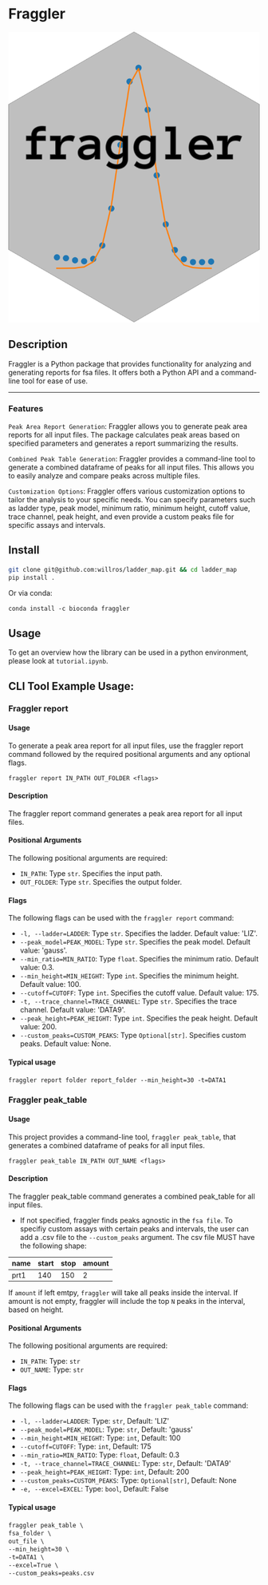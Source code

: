 # Fraggler
![logo](examples/logo.png)

## Description
Fraggler is a Python package that provides functionality for analyzing and generating reports for fsa files. It offers both a Python API and a command-line tool for ease of use.

----------------

### Features
`Peak Area Report Generation`: Fraggler allows you to generate peak area reports for all input files. The package calculates peak areas based on specified parameters and generates a report summarizing the results.

`Combined Peak Table Generation`: Fraggler provides a command-line tool to generate a combined dataframe of peaks for all input files. This allows you to easily analyze and compare peaks across multiple files.

`Customization Options`: Fraggler offers various customization options to tailor the analysis to your specific needs. You can specify parameters such as ladder type, peak model, minimum ratio, minimum height, cutoff value, trace channel, peak height, and even provide a custom peaks file for specific assays and intervals.

## Install

```bash
git clone git@github.com:willros/ladder_map.git && cd ladder_map
pip install .
```
Or via conda:
```
conda install -c bioconda fraggler
```

## Usage

To get an overview how the library can be used in a python environment, please look at `tutorial.ipynb`.


## CLI Tool Example Usage:
### Fraggler report

#### Usage
To generate a peak area report for all input files, use the fraggler report command followed by the required positional arguments and any optional flags.


```console
fraggler report IN_PATH OUT_FOLDER <flags>
```
#### Description
The fraggler report command generates a peak area report for all input files.


#### Positional Arguments
The following positional arguments are required:

- `IN_PATH`: Type `str`. Specifies the input path.
- `OUT_FOLDER`: Type `str`. Specifies the output folder.

#### Flags
The following flags can be used with the `fraggler report` command:

- `-l, --ladder=LADDER`: Type `str`. Specifies the ladder. Default value: 'LIZ'.
- `--peak_model=PEAK_MODEL`: Type `str`. Specifies the peak model. Default value: 'gauss'.
- `--min_ratio=MIN_RATIO`: Type `float`. Specifies the minimum ratio. Default value: 0.3.
- `--min_height=MIN_HEIGHT`: Type `int`. Specifies the minimum height. Default value: 100.
- `--cutoff=CUTOFF`: Type `int`. Specifies the cutoff value. Default value: 175.
- `-t, --trace_channel=TRACE_CHANNEL`: Type `str`. Specifies the trace channel. Default value: 'DATA9'.
- `--peak_height=PEAK_HEIGHT`: Type `int`. Specifies the peak height. Default value: 200.
- `--custom_peaks=CUSTOM_PEAKS`: Type `Optional[str]`. Specifies custom peaks. Default value: None.

#### Typical usage
```console
fraggler report folder report_folder --min_height=30 -t=DATA1 
```

### Fraggler peak_table

#### Usage

This project provides a command-line tool, `fraggler peak_table`, that generates a combined dataframe of peaks for all input files.

```console
fraggler peak_table IN_PATH OUT_NAME <flags>
```
#### Description
The fraggler peak_table command generates a combined peak_table for all input files.

- If not specified, fraggler finds peaks agnostic in the `fsa file`. To specifiy custom assays with certain peaks and intervals, the user can add a .csv file to the `--custom_peaks` argument. The csv file MUST have the following shape:

| name | start | stop | amount |
|---|---|---|---|
| prt1 | 140 | 150 | 2 |

If `amount` if left emtpy, `fraggler` will take all peaks inside the interval. If amount is not empty, fraggler will include the top `N` peaks in the interval, based on height.

#### Positional Arguments
The following positional arguments are required:

- `IN_PATH`: Type: `str`
- `OUT_NAME`: Type: `str`

#### Flags
The following flags can be used with the `fraggler peak_table` command:

- `-l, --ladder=LADDER`: Type: `str`, Default: 'LIZ'
- `--peak_model=PEAK_MODEL`: Type: `str`, Default: 'gauss'
- `--min_height=MIN_HEIGHT`: Type: `int`, Default: 100
- `--cutoff=CUTOFF`: Type: `int`, Default: 175
- `--min_ratio=MIN_RATIO`: Type: `float`, Default: 0.3
- `-t, --trace_channel=TRACE_CHANNEL`: Type: `str`, Default: 'DATA9'
- `--peak_height=PEAK_HEIGHT`: Type: `int`, Default: 200
- `--custom_peaks=CUSTOM_PEAKS`: Type: `Optional[str]`, Default: None
- `-e, --excel=EXCEL`: Type: `bool`, Default: False

#### Typical usage
```console
fraggler peak_table \
fsa_folder \
out_file \
--min_height=30 \
-t=DATA1 \
--excel=True \
--custom_peaks=peaks.csv 
```








